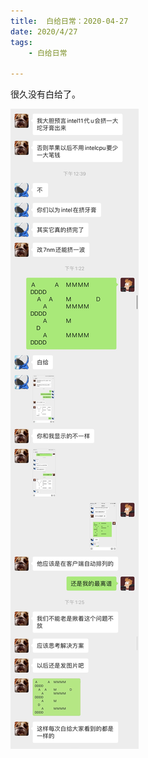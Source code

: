 ```yaml
---
title:  白给日常：2020-04-27
date: 2020/4/27
tags: 
	- 白给日常

---
```


很久没有白给了。

![](WGDaily-2020-04-27/IMG_4837.JPG)